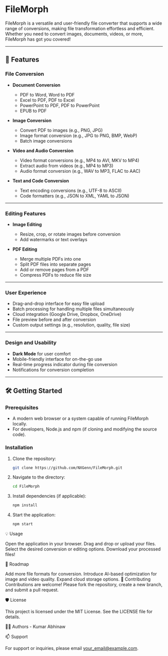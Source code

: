 # FileMorph

FileMorph is a versatile and user-friendly file converter that supports a wide range of conversions, making file transformation effortless and efficient. Whether you need to convert images, documents, videos, or more, FileMorph has got you covered!

---

## 🚀 Features

### File Conversion
- **Document Conversion**
    - PDF to Word, Word to PDF
    - Excel to PDF, PDF to Excel
    - PowerPoint to PDF, PDF to PowerPoint
    - EPUB to PDF

- **Image Conversion**
    - Convert PDF to images (e.g., PNG, JPG)
    - Image format conversion (e.g., JPG to PNG, BMP, WebP)
    - Batch image conversions

- **Video and Audio Conversion**
    - Video format conversions (e.g., MP4 to AVI, MKV to MP4)
    - Extract audio from videos (e.g., MP4 to MP3)
    - Audio format conversion (e.g., WAV to MP3, FLAC to AAC)

- **Text and Code Conversion**
    - Text encoding conversions (e.g., UTF-8 to ASCII)
    - Code formatters (e.g., JSON to XML, YAML to JSON)

---

### Editing Features
- **Image Editing**
    - Resize, crop, or rotate images before conversion
    - Add watermarks or text overlays

- **PDF Editing**
    - Merge multiple PDFs into one
    - Split PDF files into separate pages
    - Add or remove pages from a PDF
    - Compress PDFs to reduce file size

---

### User Experience
- Drag-and-drop interface for easy file upload
- Batch processing for handling multiple files simultaneously
- Cloud integration (Google Drive, Dropbox, OneDrive)
- File preview before and after conversion
- Custom output settings (e.g., resolution, quality, file size)

---

### Design and Usability
- **Dark Mode** for user comfort
- Mobile-friendly interface for on-the-go use
- Real-time progress indicator during file conversion
- Notifications for conversion completion

---

## 🛠️ Getting Started

### Prerequisites
- A modern web browser or a system capable of running FileMorph locally.
- For developers, Node.js and npm (if cloning and modifying the source code).

### Installation
1. Clone the repository:
   ```bash
   git clone https://github.com/NXGenn/FileMorph.git


2. Navigate to the directory:

      ```bash
      cd FileMorph 

3. Install dependencies (if applicable):
    ```bash
    npm install
4. Start the application:
    ```bash
    npm start

💡 Usage

Open the application in your browser.
Drag and drop or upload your files.
Select the desired conversion or editing options.
Download your processed files!

📂 Roadmap

Add more file formats for conversion.
Introduce AI-based optimization for image and video quality.
Expand cloud storage options.
💬 Contributing
Contributions are welcome! Please fork the repository, create a new branch, and submit a pull request.

🛡️ License

This project is licensed under the MIT License. See the LICENSE file for details.

🧑‍💻 Authors -
Kumar Abhinaw

📫 Support

For support or inquiries, please email your_email@example.com.
